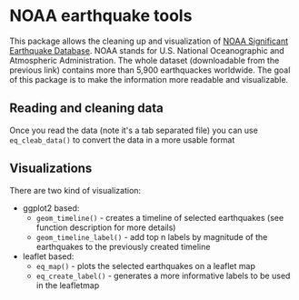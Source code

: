 # NOAA earthquake tools

This package allows the cleaning up and visualization of [NOAA Significant Earthquake Database](https://www.ngdc.noaa.gov/nndc/struts/form?t=101650&s=1&d=1). NOAA stands for U.S. National Oceanographic and Atmospheric Administration. The whole dataset (downloadable from the previous link) contains more than 5,900 earthquackes worldwide. The goal of this package is to make the information more readable and visualizable.

## Reading and cleaning data
Once you read the data (note it's a tab separated file) you can use `eq_cleab_data()` to convert the data in a more usable format

## Visualizations
There are two kind of visualization:
* ggplot2 based:
  + `geom_timeline()` - creates a timeline of selected earthquakes (see function description for more details)
  + `geom_timeline_label()` - add top n labels by magnitude of the earthquakes to the previously created timeline
* leaflet based:
  + `eq_map()` - plots the selected earthquakes on a leaflet map
  + `eq_create_label()` - generates a more informative labels to be used in the leafletmap 
